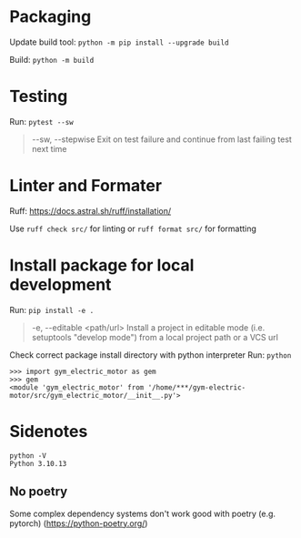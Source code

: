 # Packaging
Update build tool: `python -m pip install --upgrade build`

Build: `python -m build`

# Testing 
Run: `pytest --sw`
> --sw, --stepwise      Exit on test failure and continue from last failing test next time

# Linter and Formater
Ruff: https://docs.astral.sh/ruff/installation/

Use `ruff check src/` for linting
or `ruff format src/` for formatting


# Install package for local development
Run: `pip install -e .`
> -e, --editable <path/url>   Install a project in editable mode (i.e. setuptools "develop mode") from a local project path or a VCS url

Check correct package install directory with python interpreter
Run: `python`

```
>>> import gym_electric_motor as gem
>>> gem
<module 'gym_electric_motor' from '/home/***/gym-electric-motor/src/gym_electric_motor/__init__.py'>
```

# Sidenotes
```
python -V
Python 3.10.13
```


## No poetry
Some complex dependency systems don't work good with poetry (e.g. pytorch) (https://python-poetry.org/)